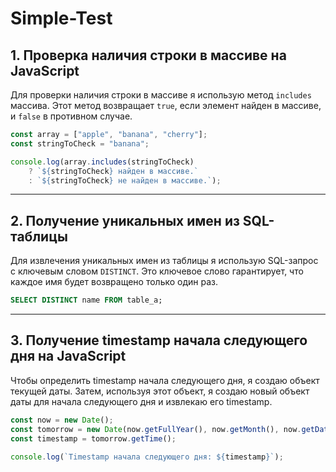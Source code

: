 # Simple-Test
## 1. Проверка наличия строки в массиве на JavaScript

Для проверки наличия строки в массиве я использую метод `includes` массива. Этот метод возвращает `true`, если элемент найден в массиве, и `false` в противном случае.

```javascript
const array = ["apple", "banana", "cherry"];
const stringToCheck = "banana";

console.log(array.includes(stringToCheck) 
    ? `${stringToCheck} найден в массиве.` 
    : `${stringToCheck} не найден в массиве.`);
```

---

## 2. Получение уникальных имен из SQL-таблицы

Для извлечения уникальных имен из таблицы я использую SQL-запрос с ключевым словом `DISTINCT`. Это ключевое слово гарантирует, что каждое имя будет возвращено только один раз.

```sql
SELECT DISTINCT name FROM table_a;
```

---

## 3. Получение timestamp начала следующего дня на JavaScript

Чтобы определить timestamp начала следующего дня, я создаю объект текущей даты. Затем, используя этот объект, я создаю новый объект даты для начала следующего дня и извлекаю его timestamp.

```javascript
const now = new Date();
const tomorrow = new Date(now.getFullYear(), now.getMonth(), now.getDate() + 1);
const timestamp = tomorrow.getTime();

console.log(`Timestamp начала следующего дня: ${timestamp}`);
```
